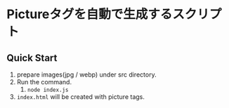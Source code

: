 # Pictureタグを自動で生成するスクリプト

## Quick Start
1. prepare images(jpg / webp) under src directory.
2. Run the command.
   1. `node index.js`
3. `index.html` will be created with picture tags.
